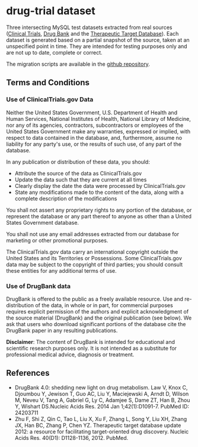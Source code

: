 # drug-trial dataset

Three intersecting MySQL test datasets extracted from real sources ([Clinical Trials][ct],
[Drug Bank][db] and the [Therapeutic Target Database][ttd]). Each dataset is generated based on a
partial snapshot of the source, taken at an unspecified point in time.
They are intended for testing purposes only and are not up to date, complete or correct.

The migration scripts are available in the [github repository][repo].

## Terms and Conditions

### Use of ClinicalTrials.gov Data

Neither the United States Government, U.S. Department of Health and Human Services, National Institutes
of Health, National Library of Medicine, nor any of its agencies, contractors, subcontractors or employees
of the United States Government make any warranties, expressed or implied, with respect to data contained
in the database, and, furthermore, assume no liability for any party's use, or the results of such use,
of any part of the database.

In any publication or distribution of these data, you should:

  - Attribute the source of the data as ClinicalTrials.gov
  - Update the data such that they are current at all times
  - Clearly display the date the data were processed by ClinicalTrials.gov
  - State any modifications made to the content of the data, along with a complete description of the modifications

You shall not assert any proprietary rights to any portion of the database, or represent the database or any
part thereof to anyone as other than a United States Government database.

You shall not use any email addresses extracted from our database for marketing or other promotional purposes.

The ClinicalTrials.gov data carry an international copyright outside the United States and its Territories
or Possessions. Some ClinicalTrials.gov data may be subject to the copyright of third parties; you should
consult these entities for any additional terms of use.

### Use of DrugBank data

DrugBank is offered to the public as a freely available resource. Use and re-distribution of the data,
in whole or in part, for commercial purposes requires explicit permission of the authors and explicit
acknowledgment of the source material (DrugBank) and the original publication (see below).
We ask that users who download significant portions of the database cite the DrugBank paper in any resulting publications.

**Disclaimer**: The content of DrugBank is intended for educational and scientific research purposes only.
It is not intended as a substitute for professional medical advice, diagnosis or treatment.

## References

 - DrugBank 4.0: shedding new light on drug metabolism. Law V, Knox C, Djoumbou Y, Jewison T, Guo AC, Liu Y, Maciejewski A, Arndt D, Wilson M, Neveu V, Tang A, Gabriel G, Ly C, Adamjee S, Dame ZT, Han B, Zhou Y, Wishart DS.Nucleic Acids Res. 2014 Jan 1;42(1):D1091-7.
   PubMed ID: 24203711
 - Zhu F, Shi Z, Qin C, Tao L, Liu X, Xu F, Zhang L, Song Y, Liu XH, Zhang JX, Han BC, Zhang P, Chen YZ. Therapeutic target database update 2012: a resource for facilitating target-oriented drug discovery. Nucleic Acids Res. 40(D1): D1128-1136, 2012. PubMed.

[ct]: http://clinicaltrials.gov/ "ClinicalTrials.gov"
[db]: http://www.drugbank.ca/ "DrugBank"
[ttd]: http://bidd.nus.edu.sg/group/cjttd/ "Therapeutic Target Database"
[repo]: https://github.com/pyranja/drug-trials "source repository"
